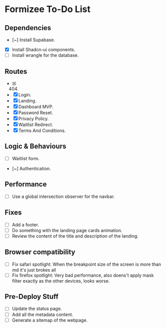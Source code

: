 # Formizee To-Do List

## Dependencies

- [~] Install Supabase.
- [x] Install Shadcn-ui components.
- [ ] Install wrangle for the database.

## Routes

- [x] 404.
- [x] Login.
- [x] Landing.
- [x] Dashboard MVP.
- [x] Password Reset.
- [x] Privacy Policy.
- [x] Waitlist Redirect.
- [x] Terms And Conditions.

## Logic & Behaviours

- [ ] Waitlist form.
- [~] Authentication.

## Performance

- [ ] Use a global intersection observer for the navbar.

## Fixes

- [ ] Add a footer.
- [ ] Do something with the landing page cards animation.
- [ ] Review the content of the title and description of the landing.

## Browser compatibility

- [ ] Fix safari spotlight: When the breakpoint size of the screen is more than md it's just brokes all
- [ ] Fix firefox spotlight: Very bad performance, also doens't apply mask filter exactly as the other devices, looks worse.

## Pre-Deploy Stuff

- [ ] Update the status page.
- [ ] Add all the metadata content.
- [ ] Generate a sitemap of the webpage.
